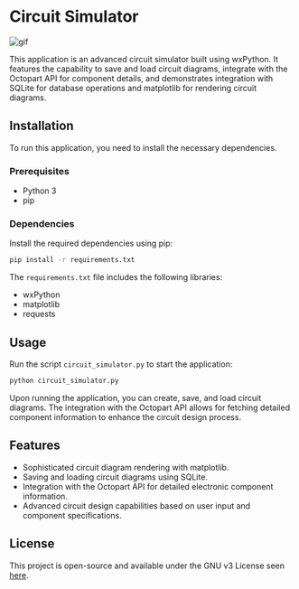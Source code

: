 # Circuit Simulator

![gif](https://github.com/LoQiseaking69/CircExplorer/blob/main/ASSETS/CircE.gif)

This application is an advanced circuit simulator built using wxPython. It features the capability to save and load circuit diagrams, integrate with the Octopart API for component details, and demonstrates integration with SQLite for database operations and matplotlib for rendering circuit diagrams.

## Installation

To run this application, you need to install the necessary dependencies.

### Prerequisites

- Python 3
- pip

### Dependencies

Install the required dependencies using pip:

```bash
pip install -r requirements.txt
```

The `requirements.txt` file includes the following libraries:

- wxPython
- matplotlib
- requests

## Usage

Run the script `circuit_simulator.py` to start the application:

```bash
python circuit_simulator.py
```

Upon running the application, you can create, save, and load circuit diagrams. The integration with the Octopart API allows for fetching detailed component information to enhance the circuit design process.

## Features

- Sophisticated circuit diagram rendering with matplotlib.
- Saving and loading circuit diagrams using SQLite.
- Integration with the Octopart API for detailed electronic component information.
- Advanced circuit design capabilities based on user input and component specifications.

## License

This project is open-source and available under the GNU v3 License seen [here](https://github.com/LoQiseaking69/CircExplorer/blob/main/LICENSE).